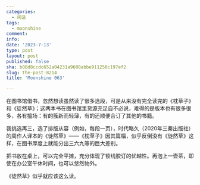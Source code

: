 ```yaml
---
categories:
  - 闲话
tags:
  - moonshine
comment: 
info: 
date: '2023-7-13'
type: post
layout: post
published: false
sha: b08d8ccdc652a04231a9608abbe911258c197ef2
slug: the-post-8214
title: 'Moonshine 063'

---
```

在图书馆借书，忽然想读虽然读了很多选段，可是从来没有完全读完的《枕草子》和《徒然草》；这两本书在图书馆里货源充足自不必说，难得的是版本也有很多很多，各有擅场：有的簇新而轻薄，有的还顺便合订了其他的书籍。

我挑选再三，选了排版从容（例如，每段一页），时代略久（2020年三秦出版社）的周作人译本的《徒然草》——《枕草子》因其篇幅，似乎反倒没有《徒然草》这样，在图书厚度上就能分出三六九等的巨大差别。

把书放在桌上，可以完全平摊，充分体现了锁线胶订的优越性。再泡上一壶茶，即使在办公室午休时间，也可以悠然物外。

《徒然草》似乎就应该这么读。